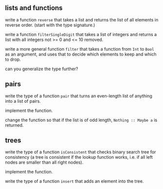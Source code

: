 lists and functions
-------------------

write a function `reverse` that takes a list and returns the list of
all elements in reverse order.  (start with the type signature.)

write a function `filterSingleDigit` that takes a list of integers and
returns a list with all integers not >= 0 and <= 10 removed.

write a more general function `filter` that takes a function from `Int`
to `Bool` as an argument, and uses that to decide which elements to keep
and which to drop.

can you generalize the type further?


pairs
-----

write the type of a function `pair` that turns an even-length list of
anything into a list of pairs.

implement the function.

change the function so that if the list is of odd length, `Nothing ::
Maybe a` is returned.


trees
-----

write the type of a function `isConsistent` that checks binary search
tree for consistency (a tree is consistent if the lookup function
works, i.e. if all left nodes are smaller than all right nodes).

implement the function.

write the type of a function `insert` that adds an element into the
tree.
